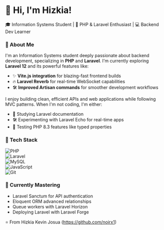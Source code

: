 # 👋 Hi, I'm Hizkia!
🎓 Information Systems Student | 🌱 PHP & Laravel Enthusiast | 💻 Backend Dev Learner  

### 🚀 About Me  
I'm an Information Systems student deeply passionate about backend development, specializing in **PHP** and **Laravel**. I'm currently exploring **Laravel 12** and its powerful features like:  
- ✨ **Vite.js integration** for blazing-fast frontend builds
- 🔥 **Laravel Reverb** for real-time WebSocket capabilities
- 🛠️ **Improved Artisan commands** for smoother development workflows  

I enjoy building clean, efficient APIs and web applications while following MVC patterns. When I'm not coding, I'm either:  
- 📖 Studying Laravel documentation  
- 🛠️ Experimenting with Laravel Echo for real-time apps  
- 🧪 Testing PHP 8.3 features like typed properties  

### 🔧 Tech Stack  
![PHP](https://img.shields.io/badge/-PHP-777BB4?style=flat&logo=php&logoColor=white)  
![Laravel](https://img.shields.io/badge/-Laravel-FF2D20?style=flat&logo=laravel&logoColor=white)  
![MySQL](https://img.shields.io/badge/-MySQL-4479A1?style=flat&logo=mysql&logoColor=white)  
![JavaScript](https://img.shields.io/badge/-JavaScript-F7DF1E?style=flat&logo=javascript&logoColor=black)  
![Git](https://img.shields.io/badge/-Git-F05032?style=flat&logo=git&logoColor=white)  

### 🌱 Currently Mastering  
- Laravel Sanctum for API authentication  
- Eloquent ORM advanced relationships  
- Queue workers with Laravel Horizon  
- Deploying Laravel with Laravel Forge  

⭐️ From Hizkia Kevin Josua (https://github.com/noirx1)
